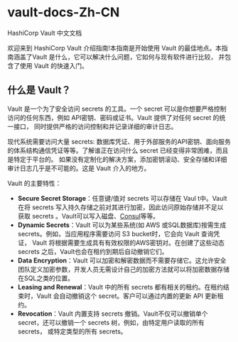 # vault-docs-Zh-CN
HashiCorp Vault 中文文档

欢迎来到 HashiCorp Vault 介绍指南!本指南是开始使用 Vault 的最佳地点。本指南涵盖了Vault 是什么，它可以解决什么问题，它如何与现有软件进行比较，
并包含了使用 Vault 的快速入门。

## 什么是 Vault？
Vault 是一个为了安全访问 secrets 的工具。一个 secret 可以是你想要严格控制访问的任何东西，例如 API密钥、密码或证书。Vault 提供了对任何 secret 的统一接口，
同时提供严格的访问控制和并记录详细的审计日志。

现代系统需要访问大量 secrets: 数据库凭证、用于外部服务的API密钥、面向服务的体系结构通信凭证等等。了解谁正在访问什么 secret 已经变得非常困难，而且是特定于平台的。
如果没有定制化的解决方案，添加密钥滚动、安全存储和详细审计日志几乎是不可能的。这是 Vault 介入的地方。

Vault 的主要特性：
- **Secure Secret Storage**：任意键/值对 secrets 可以存储在 Vaul t中。Vault 在将 secrets 写入持久存储之前对其进行加密，因此访问原始存储并不足以
获取 secrets 。Vault可以写入磁盘、[Consul](https://www.consul.io/)等等。
- **Dynamic Secrets**：Vault 可以为某些系统(如 AWS 或SQL数据库)按需生成 secrets。例如，当应用程序需要访问 S3 bucket时，它会向 Vault 查询凭证，
Vault 将根据需要生成具有有效权限的AWS密钥对。在创建了这些动态 secrets 之后，Vault也会在租约到期后自动撤销它们。
- **Data Encryption**：Vault 可以加密和解密数据而不需要存储它。这允许安全团队定义加密参数，开发人员无需设计自己的加密方法就可以将加密数据存储在SQL之类的位置。
- **Leasing and Renewal**：Vault 中的所有 secrets 都有相关的租约。在租约结束时，Vault 会自动撤销这个 secret。客户可以通过内置的更新 API 更新租约。
- **Revocation**：Vault 内置支持 secrets 撤销。Vault不仅可以撤销单个 secret，还可以撤销一个 secrets 树，例如，由特定用户读取的所有 secrets，
或特定类型的所有 secrets。